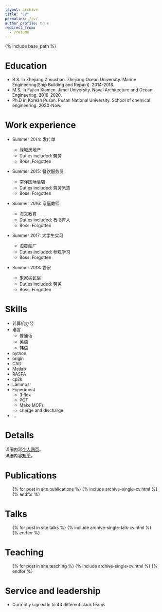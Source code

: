 ```yaml
---
layout: archive
title: "CV"
permalink: /cv/
author_profile: true
redirect_from:
  - /resume
---
```


{% include base_path %}

Education
======
* B.S. in Zhejiang Zhoushan. Zhejiang Ocean University. Marine Engineering(Ship Building and Repairi). 2014-2018.
* M.S. in Fujian Xiamen. Jimei University. Naval Architecture and Ocean Engineering. 2018-2020.
* Ph.D in Korean Pusan. Pusan National University. School of chemical engineering. 2020-Now.

Work experience
======
* Summer 2014: 发传单
  * 绿城房地产
  * Duties included: 劳务
  * Boss: Forgotten

* Summer 2015: 餐饮服务员
  * 南洋国际酒店
  * Duties included: 劳务派遣
  * Boss: Forgotten
  
* Summer 2016: 家庭教师
  * 海文教育
  * Duties included: 教书育人
  * Boss: Forgotten
 
* Summer 2017: 大学生实习
  * 海晨船厂
  * Duties included: 参观学习
  * Boss: Forgotten
  
* Summer 2018: 管家
  * 朱家尖民宿
  * Duties included: 劳务
  * Boss: Forgotten
  
Skills
======
* 计算机办公
* 语言
  * 普通话
  * 英语
  * 韩语
* python
* origin
* CAD
* Matlab
* RASPA
* cp2k
* Lammps
* Experiment
  * 3 flex
  * PCT
  * Make MOFs
  * charge and discharge
* ...

Details
======
详细内容[个人网页](https://sxm13.github.io/zhaoguobin.github.io/ "CV")。        
详细内容[知乎](https://www.zhihu.com/people/mo-ran-hui-shou-16-68-98 "CV")。

Publications
======
  <ul>{% for post in site.publications %}
    {% include archive-single-cv.html %}
  {% endfor %}</ul>
  
Talks
======
  <ul>{% for post in site.talks %}
    {% include archive-single-talk-cv.html %}
  {% endfor %}</ul>
  
Teaching
======
  <ul>{% for post in site.teaching %}
    {% include archive-single-cv.html %}
  {% endfor %}</ul>
  
Service and leadership
======
* Currently signed in to 43 different slack teams
